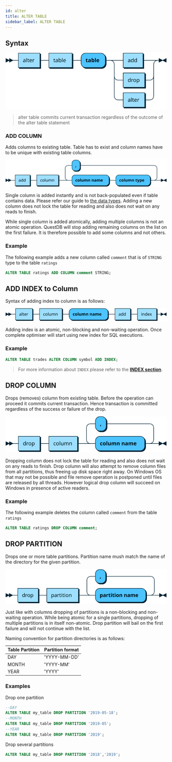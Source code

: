 ```yaml
---
id: alter
title: ALTER TABLE
sidebar_label: ALTER TABLE
---
```


## Syntax

![alt-text](assets/alter-table.svg)

> alter table commits current transaction regardless of the outcome of the alter table statement

### ADD COLUMN

Adds columns to existing table. Table has to exist and column names have to be unique with existing table columns. 

![alt-text](assets/alter-table-add-column.svg)

Single column is added instantly and is not back-populated even if table contains data. Please refer our guide to [the data types](refDATATYPES.md).
Adding a new column does not lock the table for reading and also does not wait on any reads to finish.

While single column is added atomically, adding multiple columns is not an atomic operation. QuestDB will stop adding remaining columns on the list on the first failure.
It is therefore possible to add some columns and not others.

### Example
The following example adds a new column called `comment` that is of `STRING` type to the table `ratings`

```sql
ALTER TABLE ratings ADD COLUMN comment STRING;
```

## ADD INDEX to Column

Syntax of adding index to column is as follows:

![alt-text](assets/alter-table-add-index.svg)

Adding index is an atomic, non-blocking and non-waiting operation. Once complete optimiser will start using new index for SQL executions.

### Example
```sql
ALTER TABLE trades ALTER COLUMN symbol ADD INDEX;
```

> For more information about `INDEX` please refer to the **[INDEX section](sqlINDEX.md)**.

## DROP COLUMN

Drops (removes) column from existing table. Before the operation can proceed it commits current transaction. Hence transaction
is committed regardless of the success or failure of the drop.  

![alt-text](assets/alter-table-drop-column.svg)

Dropping column does not lock the table for reading and also does not wait on any reads to finish. Drop column will also attempt to
remove column files from all partitions, thus freeing up disk space right away. On Windows OS that may not be possible and
file remove operation is postponed until files are released by all threads. However logical drop column will succeed on Windows in
presence of active readers.

### Example
The following example deletes the column called `comment` from the table `ratings`

```sql
ALTER TABLE ratings DROP COLUMN comment;
```

## DROP PARTITION

Drops one or more table partitions. Partition name mush match the name of the directory for the given partition.

![alt-text](assets/alter-table-drop-partition.svg)

Just like with columns dropping of partitions is a non-blocking and non-waiting operation. While being atomic for a single partitions, dropping of
multiple partitions is in itself non-atomic. Drop partition will bail on the first failure and will not continue with the list.

Naming convention for partition directories is as follows:

| Table Partition                           | Partition format                                  |
|-------------------------------------------|---------------------------------------------------|
|DAY                                        |'YYYY-MM-DD'                                       |
|MONTH                                      |'YYYY-MM'                                          |
|YEAR                                       |'YYYY'                                             |

### Examples
Drop one partition
```sql
--DAY
ALTER TABLE my_table DROP PARTITION '2019-05-18';
--MONTH
ALTER TABLE my_table DROP PARTITION '2019-05';
--YEAR
ALTER TABLE my_table DROP PARTITION '2019';
```

Drop several partitions
```sql
ALTER TABLE my_table DROP PARTITION '2018','2019';
```
